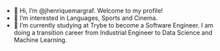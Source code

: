 - 👋 Hi, I’m @jhenriquemargraf. Welcome to my profile!
- 👀 I’m interested in Languages, Sports and Cinema.
- 🌱 I’m currently studying at Trybe to become a Software Engineer. I am doing a transition career from Industrial Engineer to Data Science and Machine Learning.

